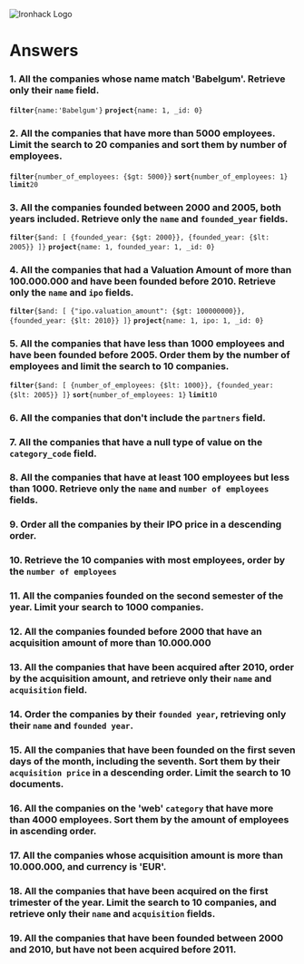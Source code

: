 ![Ironhack Logo](https://i.imgur.com/1QgrNNw.png)

# Answers

### 1. All the companies whose name match 'Babelgum'. Retrieve only their `name` field.

<!-- Your Code Goes Here -->

**`filter`**`{name:'Babelgum'}`
**`project`**`{name: 1, _id: 0}`

### 2. All the companies that have more than 5000 employees. Limit the search to 20 companies and sort them by **number of employees**.

<!-- Your Code Goes Here -->

**`filter`**`{number_of_employees: {$gt: 5000}}`
**`sort`**`{number_of_employees: 1}`
**`limit`**`20`

### 3. All the companies founded between 2000 and 2005, both years included. Retrieve only the `name` and `founded_year` fields.

<!-- Your Code Goes Here -->

**`filter`**`{$and: [ {founded_year: {$gt: 2000}}, {founded_year: {$lt: 2005}} ]}`
**`project`**`{name: 1, founded_year: 1, _id: 0}`

### 4. All the companies that had a Valuation Amount of more than 100.000.000 and have been founded before 2010. Retrieve only the `name` and `ipo` fields.

<!-- Your Code Goes Here -->

**`filter`**`{$and: [ {"ipo.valuation_amount": {$gt: 100000000}}, {founded_year: {$lt: 2010}} ]}`
**`project`**`{name: 1, ipo: 1, _id: 0}`

### 5. All the companies that have less than 1000 employees and have been founded before 2005. Order them by the number of employees and limit the search to 10 companies.

<!-- Your Code Goes Here -->

**`filter`**`{$and: [ {number_of_employees: {$lt: 1000}}, {founded_year: {$lt: 2005}} ]}`
**`sort`**`{number_of_employees: 1}`
**`limit`**`10`

### 6. All the companies that don't include the `partners` field.

<!-- Your Code Goes Here -->

### 7. All the companies that have a null type of value on the `category_code` field.

<!-- Your Code Goes Here -->

### 8. All the companies that have at least 100 employees but less than 1000. Retrieve only the `name` and `number of employees` fields.

<!-- Your Code Goes Here -->

### 9. Order all the companies by their IPO price in a descending order.

<!-- Your Code Goes Here -->

### 10. Retrieve the 10 companies with most employees, order by the `number of employees`

<!-- Your Code Goes Here -->

### 11. All the companies founded on the second semester of the year. Limit your search to 1000 companies.

<!-- Your Code Goes Here -->

### 12. All the companies founded before 2000 that have an acquisition amount of more than 10.000.000

<!-- Your Code Goes Here -->

### 13. All the companies that have been acquired after 2010, order by the acquisition amount, and retrieve only their `name` and `acquisition` field.

<!-- Your Code Goes Here -->

### 14. Order the companies by their `founded year`, retrieving only their `name` and `founded year`.

<!-- Your Code Goes Here -->

### 15. All the companies that have been founded on the first seven days of the month, including the seventh. Sort them by their `acquisition price` in a descending order. Limit the search to 10 documents.

<!-- Your Code Goes Here -->

### 16. All the companies on the 'web' `category` that have more than 4000 employees. Sort them by the amount of employees in ascending order.

<!-- Your Code Goes Here -->

### 17. All the companies whose acquisition amount is more than 10.000.000, and currency is 'EUR'.

<!-- Your Code Goes Here -->

### 18. All the companies that have been acquired on the first trimester of the year. Limit the search to 10 companies, and retrieve only their `name` and `acquisition` fields.

<!-- Your Code Goes Here -->

### 19. All the companies that have been founded between 2000 and 2010, but have not been acquired before 2011.

<!-- Your Code Goes Here -->
